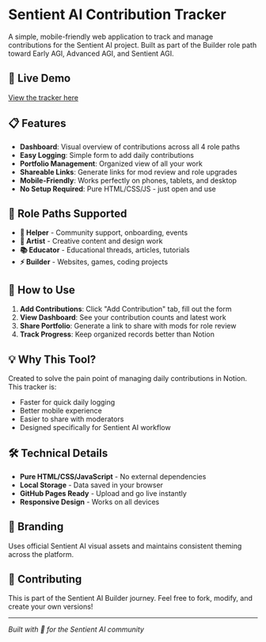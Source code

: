 # Sentient AI Contribution Tracker

A simple, mobile-friendly web application to track and manage contributions for the Sentient AI project. Built as part of the Builder role path toward Early AGI, Advanced AGI, and Sentient AGI.

## 🚀 Live Demo
[View the tracker here](https://sam50506.github.io/Sentient-contribution-tracker/)

## 📋 Features

- **Dashboard**: Visual overview of contributions across all 4 role paths
- **Easy Logging**: Simple form to add daily contributions
- **Portfolio Management**: Organized view of all your work
- **Shareable Links**: Generate links for mod review and role upgrades
- **Mobile-Friendly**: Works perfectly on phones, tablets, and desktop
- **No Setup Required**: Pure HTML/CSS/JS - just open and use

## 🎯 Role Paths Supported

- **🤝 Helper** - Community support, onboarding, events
- **🎨 Artist** - Creative content and design work  
- **📚 Educator** - Educational threads, articles, tutorials
- **⚡ Builder** - Websites, games, coding projects

## 🔧 How to Use

1. **Add Contributions**: Click "Add Contribution" tab, fill out the form
2. **View Dashboard**: See your contribution counts and latest work
3. **Share Portfolio**: Generate a link to share with mods for role review
4. **Track Progress**: Keep organized records better than Notion

## 💡 Why This Tool?

Created to solve the pain point of managing daily contributions in Notion. This tracker is:
- Faster for quick daily logging
- Better mobile experience
- Easier to share with moderators
- Designed specifically for Sentient AI workflow

## 🛠️ Technical Details

- **Pure HTML/CSS/JavaScript** - No external dependencies
- **Local Storage** - Data saved in your browser
- **GitHub Pages Ready** - Upload and go live instantly
- **Responsive Design** - Works on all devices

## 🎨 Branding

Uses official Sentient AI visual assets and maintains consistent theming across the platform.

## 📝 Contributing

This is part of the Sentient AI Builder journey. Feel free to fork, modify, and create your own versions!

---

*Built with 💜 for the Sentient AI community*
